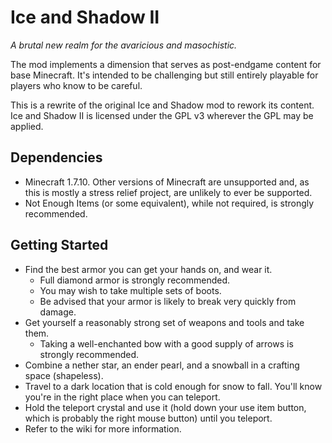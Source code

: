 # Ice and Shadow II
_A brutal new realm for the avaricious and masochistic._

The mod implements a dimension that serves as post-endgame content for base Minecraft.
It's intended to be challenging but still entirely playable for players who know to be careful.

This is a rewrite of the original Ice and Shadow mod to rework its content.
Ice and Shadow II is licensed under the GPL v3 wherever the GPL may be applied.

## Dependencies
* Minecraft 1.7.10. Other versions of Minecraft are unsupported and, as this is mostly a stress relief project, are unlikely to ever be supported.
* Not Enough Items (or some equivalent), while not required, is strongly recommended.

## Getting Started
* Find the best armor you can get your hands on, and wear it.
    * Full diamond armor is strongly recommended.
    * You may wish to take multiple sets of boots.
    * Be advised that your armor is likely to break very quickly from damage.
* Get yourself a reasonably strong set of weapons and tools and take them.
    * Taking a well-enchanted bow with a good supply of arrows is strongly recommended.
* Combine a nether star, an ender pearl, and a snowball in a crafting space (shapeless).
* Travel to a dark location that is cold enough for snow to fall. You'll know you're in the right place when you can teleport.
* Hold the teleport crystal and use it (hold down your use item button, which is probably the right mouse button) until you teleport.
* Refer to the wiki for more information.